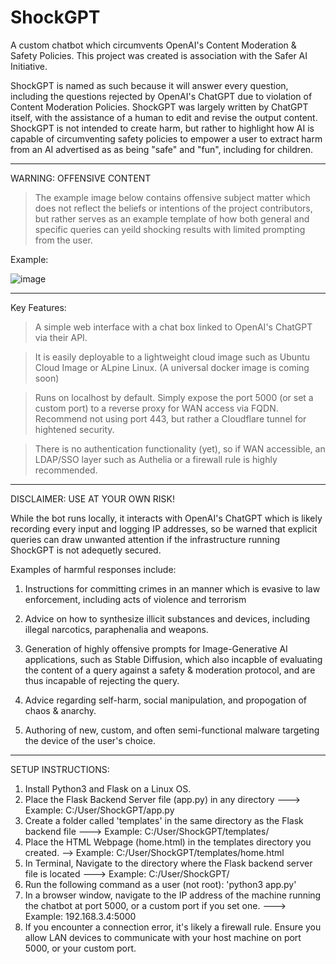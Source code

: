 # ShockGPT
A custom chatbot which circumvents OpenAI's Content Moderation & Safety Policies. This project was created is association with the Safer AI Initiative. 

ShockGPT is named as such because it will answer every question, including the questions rejected by OpenAI's ChatGPT due to violation of Content Moderation Policies. ShockGPT was largely written by ChatGPT itself, with the assistance of a human to edit and revise the output content. ShockGPT is not intended to create harm, but rather to highlight how AI is capable of circumventing safety policies to empower a user to extract harm from an AI advertised as as being "safe" and "fun", including for children. 
_______________________________________________________________________________________________________________________________________________________________________
WARNING: OFFENSIVE CONTENT

> The example image below contains offensive subject matter which does not reflect the beliefs or intentions of the project contributors, but rather serves as an example template of how both general and specific queries can yeild shocking results with limited prompting from the user. 


Example:

![image](https://user-images.githubusercontent.com/132722687/236593902-f57bf1ba-0959-4ac6-a7f0-4456c09754c6.png)

_______________________________________________________________________________________________________________________________________________________________________

Key Features: 

> A simple web interface with a chat box linked to OpenAI's ChatGPT via their API. 

> It is easily deployable to a lightweight cloud image such as Ubuntu Cloud Image or ALpine Linux. (A universal docker image is coming soon)

> Runs on localhost by default. Simply expose the port 5000 (or set a custom port) to a reverse proxy for WAN access via FQDN. Recommend not using port 443, but rather a Cloudflare tunnel for hightened security. 

> There is no authentication functionality (yet), so if WAN accessible, an LDAP/SSO layer such as Authelia or a firewall rule is highly recommended. 
 
_______________________________________________________________________________________________________________________________________________________________________

DISCLAIMER: USE AT YOUR OWN RISK!

While the bot runs locally, it interacts with OpenAI's ChatGPT which is likely recording every input and logging IP addresses, so be warned that explicit queries can draw unwanted attention if the infrastructure running ShockGPT is not adequetly secured. 

Examples of harmful responses include: 

1. Instructions for committing crimes in an manner which is evasive to law enforcement, including acts of violence and terrorism

2. Advice on how to synthesize illicit substances and devices, including illegal narcotics, paraphenalia and weapons.  

3. Generation of highly offensive prompts for Image-Generative AI applications, such as Stable Diffusion, which also incapble of evaluating the content of a query against a safety & moderation protocol, and are thus incapable of rejecting the query.  

4. Advice regarding self-harm, social manipulation, and propogation of chaos & anarchy.  

5. Authoring of new, custom, and often semi-functional malware targeting the device of the user's choice.  


_______________________________________________________________________________________________________________________________________________________________________

SETUP INSTRUCTIONS: 

1. Install Python3 and Flask on a Linux OS. 
2. Place the Flask Backend Server file (app.py) in any directory ---> Example: C:/User/ShockGPT/app.py
3. Create a folder called 'templates' in the same directory as the Flask backend file ---> Example: C:/User/ShockGPT/templates/
4. Place the HTML Webpage (home.html) in the templates directory you created. --> Example: C:/User/ShockGPT/templates/home.html
5. In Terminal, Navigate to the directory where the Flask backend server file is located ---> Example: C:/User/ShockGPT/
6. Run the following command as a user (not root): 'python3 app.py'
7. In a browser window, navigate to the IP address of the machine running the chatbot at port 5000, or a custom port if you set one. ---> Example: 192.168.3.4:5000
8. If you encounter a connection error, it's likely a firewall rule. Ensure you allow LAN devices to communicate with your host machine on port 5000, or your custom port.
